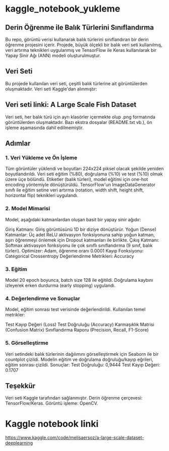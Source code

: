 # kaggle_notebook_yukleme
## Derin Öğrenme ile Balık Türlerini Sınıflandırma
Bu repo, görüntü verisi kullanarak balık türlerini sınıflandıran bir derin öğrenme projesini içerir. Projede, büyük ölçekli bir balık veri seti kullanılmış, veri artırma teknikleri uygulanmış ve TensorFlow ile Keras kullanılarak bir Yapay Sinir Ağı (ANN) modeli oluşturulmuştur.

## Veri Seti
Bu projede kullanılan veri seti, çeşitli balık türlerine ait görüntülerden oluşmaktadır. Veri seti Kaggle'dan alınmıştır:

## Veri seti linki: A Large Scale Fish Dataset
Veri seti, her balık türü için ayrı klasörler içermekte olup .png formatında görüntülerden oluşmaktadır. Bazı ekstra dosyalar (README.txt vb.), ön işleme aşamasında dahil edilmemiştir.

## Adımlar
### 1. Veri Yükleme ve Ön İşleme
Tüm görüntüler yüklendi ve boyutları 224x224 piksel olacak şekilde yeniden boyutlandırıldı.
Veri seti eğitim (%80), doğrulama (%10) ve test (%10) olmak üzere üçe bölündü.
Etiketler (balık türleri), model eğitimi için one-hot encoding yöntemiyle dönüştürüldü.
TensorFlow'un ImageDataGenerator sınıfı ile eğitim setine veri artırma (rotation, width shift, height shift, horizontal flip) teknikleri uygulandı.

### 2. Model Mimarisi
Model, aşağıdaki katmanlardan oluşan basit bir yapay sinir ağıdır:

Giriş Katmanı: Giriş görüntüsünü 1D bir diziye dönüştürür.
Yoğun (Dense) Katmanlar: Üç adet ReLU aktivasyon fonksiyonuna sahip yoğun katman, aşırı öğrenmeyi önlemek için Dropout katmanları ile birlikte.
Çıkış Katmanı: Softmax aktivasyon fonksiyonu ile çok sınıflı sınıflandırma (9 sınıf, balık türleri).
Optimizer: Adam, öğrenme oranı 0.0001
Kayıp Fonksiyonu: Categorical Crossentropy
Değerlendirme Metrikleri: Accuracy

### 3. Eğitim
Model 20 epoch boyunca, batch size 128 ile eğitildi. Doğrulama kaybını izleyerek erken durdurma (early stopping) uygulandı.

### 4. Değerlendirme ve Sonuçlar
Model, eğitim sonrası test verisinde değerlendirildi. Kullanılan temel metrikler:

Test Kayıp Değeri (Loss)
Test Doğruluğu (Accuracy)
Karmaşıklık Matrisi (Confusion Matrix)
Sınıflandırma Raporu (Precision, Recall, F1-Score)

### 5. Görselleştirme
Veri setindeki balık türlerinin dağılımını görselleştirmek için Seaborn ile bir countplot çizildi.
Modelin eğitim ve doğrulama doğruluğu/kayıp eğrileri, eğitim sonrası çizildi.
Sonuçlar:
Test Doğruluğu: 0,9444
Test Kayıp Değeri: 0.1707

## Teşekkür
Veri seti Kaggle tarafından sağlanmıştır.
Derin öğrenme çerçevesi: TensorFlow/Keras.
Görüntü işleme: OpenCV.

# Kaggle notebook linki
https://www.kaggle.com/code/melisaersoz/a-large-scale-dataset-deeplearning
